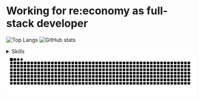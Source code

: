 <h1>Working for re:economy as full-stack developer</h1>

![Top Langs](https://github-readme-stats.vercel.app/api/top-langs/?username=Seif-S&show_icons=true&theme=midnight-purple&layout=compact&hide=css,html)
![GitHub stats](https://github-readme-stats.vercel.app/api?username=Seif-S&show_icons=true&theme=midnight-purple&rank_icon=github&include_all_commits=true&hide=contribs)
<details>
<summary>Skills</summary>
  <br>
  
  ![Learning](https://skillicons.dev/icons?i=php,py,cs,dotnet,flask,mysql,html,css,js)
</details>
<img src="https://raw.githubusercontent.com/Seif-S/Seif-S/output/snake.svg" alt="Snake animation" />
